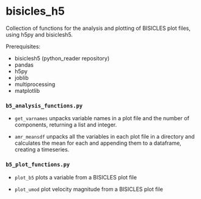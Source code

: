 # bisicles_h5

Collection of functions for the analysis and plotting of BISICLES plot files, using h5py and bisiclesh5. 

Prerequisites:

* bisiclesh5 (python_reader repository)
* pandas
* h5py
* joblib
* multiprocessing
* matplotlib

### `b5_analysis_functions.py`

* `get_varnames` unpacks variable names in a plot file and the number of components, returning a list and integer. 


* `amr_meansdf` unpacks all the variables in each plot file in a directory and calculates the mean for each and appending them to a dataframe, creating a timeseries. 



### `b5_plot_functions.py`

* `plot_b5` plots a variable from a BISICLES plot file


* `plot_umod` plot velocity magnitude from a BISICLES plot file
